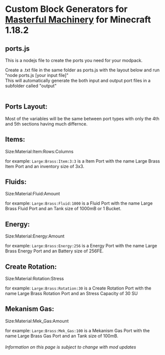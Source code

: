 # Custom Block Generators for <a href="https://www.curseforge.com/minecraft/mc-mods/masterful-machinery">Masterful Machinery</a> for Minecraft 1.18.2


## ports.js
This is a nodejs file to create the ports you need for your modpack.

Create a .txt file in the same folder as ports.js with the layout below and run "node ports.js [your input file]"  
This will automatically generate the both input and output port files in a subfolder called "output"
<br><br>
## Ports Layout:
Most of the variables will be the same between port types with only the 4th and 5th sections having much differnce.

## Items:
Size:Material:Item:Rows:Columns

for example: `Large:Brass:Item:3:3` is a Item Port with the name Large Brass Item Port and an inventory size of 3x3.

## Fluids:
Size:Material:Fluid:Amount

for example: `Large:Brass:Fluid:1000` is a Fluid Port with the name Large Brass Fluid Port and an Tank size of 1000mB or 1 Bucket.

## Energy:
Size:Material:Energy:Amount

for example: `Large:Brass:Energy:256` is a Energy Port with the name Large Brass Energy Port and an Battery size of 256FE.

## Create Rotation:
Size:Material:Rotation:Stress

for example: `Large:Brass:Rotation:30` is a Create Rotation Port with the name Large Brass Rotation Port and an Stress Capacity of 30 SU

## Mekanism Gas:
Size:Material:Mek_Gas:Amount

for example: `Large:Brass:Mek_Gas:100` is a Mekanism Gas Port with the name Large Brass Gas Port and an Tank size of 100mB.

###### Information on this page is subject to change with mod updates